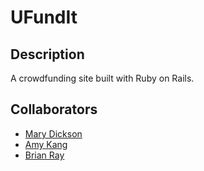 # UFundIt

<h2>Description</h2>

A crowdfunding site built with Ruby on Rails.

## Collaborators

* [Mary Dickson](https://github.com/marythought)
* [Amy Kang](http://www.amykang.net/)
* [Brian Ray](https://github.com/brayzen)
